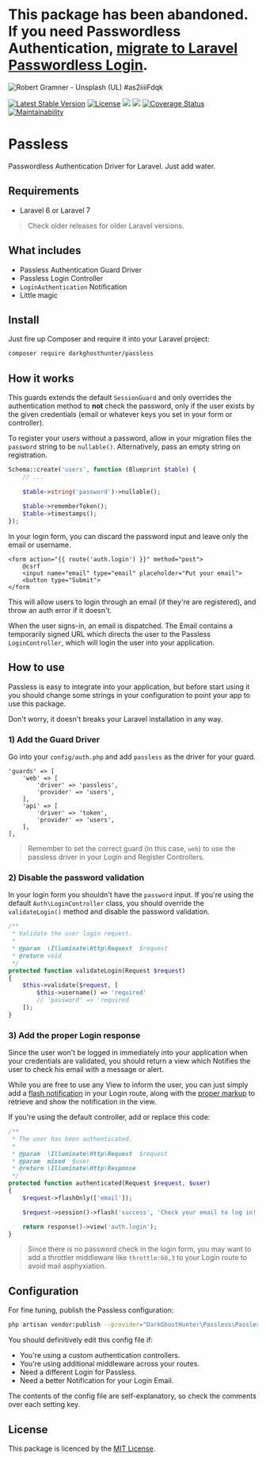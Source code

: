 # This package has been abandoned. If you need Passwordless Authentication, [migrate to Laravel Passwordless Login](https://github.com/grosv/laravel-passwordless-login?ref=laravelnews).

![Robert Gramner - Unsplash (UL) #as2iiiiFdqk](https://images.unsplash.com/photo-1525069396440-d4c44fa51343?ixlib=rb-1.2.1&auto=format&fit=crop&w=1280&h=400&q=80)

[![Latest Stable Version](https://poser.pugx.org/darkghosthunter/passless/v/stable)](https://packagist.org/packages/darkghosthunter/passless) [![License](https://poser.pugx.org/darkghosthunter/passless/license)](https://packagist.org/packages/darkghosthunter/passless)
![](https://img.shields.io/packagist/php-v/darkghosthunter/passless.svg)  ![](https://github.com/DarkGhostHunter/Passless/workflows/PHP%20Composer/badge.svg) [![Coverage Status](https://coveralls.io/repos/github/DarkGhostHunter/Passless/badge.svg?branch=master)](https://coveralls.io/github/DarkGhostHunter/Passless?branch=master) [![Maintainability](https://api.codeclimate.com/v1/badges/8f1790a00c264e287df4/maintainability)](https://codeclimate.com/github/DarkGhostHunter/Passless/maintainability)

# Passless

Passwordless Authentication Driver for Laravel. Just add water.

## Requirements

* Laravel 6 or Laravel 7

> Check older releases for older Laravel versions.

## What includes

* Passless Authentication Guard Driver
* Passless Login Controller
* `LoginAuthentication` Notification
* Little magic

## Install

Just fire up Composer and require it into your Laravel project:

```bash
composer require darkghosthunter/passless
```

## How it works

This guards extends the default `SessionGuard` and only overrides the authentication method to **not** check the password, only if the user exists by the given credentials (email or whatever keys you set in your form or controller).

To register your users without a password, allow in your migration files the `password` string to be `nullable()`. Alternatively, pass an empty string on registration.

```php
Schema::create('users', function (Blueprint $table) {
    // ...
    
    $table->string('password')->nullable();
    
    $table->rememberToken();
    $table->timestamps();
});
```

In your login form, you can discard the password input and leave only the email or username.

```blade
<form action="{{ route('auth.login') }}" method="post">
    @csrf
    <input name="email" type="email" placeholder="Put your email">
    <button type="Submit">
</form
```

This will allow users to login through an email (if they're are registered), and throw an auth error if it doesn't.

When the user signs-in, an email is dispatched. The Email contains a temporarily signed URL which directs the user to the Passless `LoginController`, which will login the user into your application.

## How to use

Passless is easy to integrate into your application, but before start using it you should change some strings in your configuration to point your app to use this package.

Don't worry, it doesn't breaks your Laravel installation in any way.

### 1) Add the Guard Driver

Go into your `config/auth.php` and add `passless` as the driver for your guard.

```
'guards' => [
    'web' => [
        'driver' => 'passless',
        'provider' => 'users',
    ],
    'api' => [
        'driver' => 'token',
        'provider' => 'users',
    ],
],
```

> Remember to set the correct guard (in this case, `web`) to use the passless driver in your Login and Register Controllers.

### 2) Disable the password validation

In your login form you shouldn't have the `password` input. If you're using the default `Auth\LoginController` class, you should override the `validateLogin()` method and disable the password validation.

```php
/**
 * Validate the user login request.
 *
 * @param  \Illuminate\Http\Request  $request
 * @return void
 */
protected function validateLogin(Request $request)
{
    $this->validate($request, [
        $this->username() => 'required'
        // 'password' => 'required
    ]);
}
```

### 3) Add the proper Login response

Since the user won't be logged in immediately into your application when your credentials are validated, you should return a view which Notifies the user to check his email with a message or alert.

While you are free to use any View to inform the user, you can just simply add a [flash notification](https://laravel.com/docs/session#flash-data) in your Login route, along with the [proper markup](https://laravel.com/docs/blade) to retrieve and show the notification in the view.

If you're using the default controller, add or replace this code:

```php
/**
 * The user has been authenticated.
 *
 * @param  \Illuminate\Http\Request  $request
 * @param  mixed  $user
 * @return \Illuminate\Http\Response
 */
protected function authenticated(Request $request, $user)
{ 
    $request->flashOnly(['email']);

    $request->session()->flash('success', 'Check your email to log in!');

    return response()->view('auth.login');
}
```

> Since there is no password check in the login form, you may want to add a throttler middleware like `throttle:60,3` to your Login route to avoid mail asphyxiation.

## Configuration

For fine tuning, publish the Passless configuration:

```bash
php artisan vendor:publish --provider="DarkGhostHunter\Passless\PasslessServiceProvider"
```

You should definitively edit this config file if:

* You're using a custom authentication controllers.
* You're using additional middleware across your routes.
* Need a different Login for Passless.
* Need a better Notification for your Login Email.

The contents of the config file are self-explanatory, so check the comments over each setting key.  

## License 

This package is licenced by the [MIT License](LICENSE).

